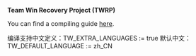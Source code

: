 **Team Win Recovery Project (TWRP)**

You can find a compiling guide [here](http://forum.xda-developers.com/showthread.php?t=1943625 "Guide").


编译支持中文定义：TW_EXTRA_LANGUAGES := true
默认中文： TW_DEFAULT_LANGUAGE := zh_CN
